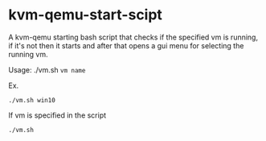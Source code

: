 # kvm-qemu-start-scipt
A kvm-qemu starting bash script that checks if the specified vm is running, if it's not then it starts and after that opens a gui menu for selecting the running vm.

Usage: 
./vm.sh ```vm name```

Ex.
```console
./vm.sh win10
```
If vm is specified in the script
```console
./vm.sh
```
